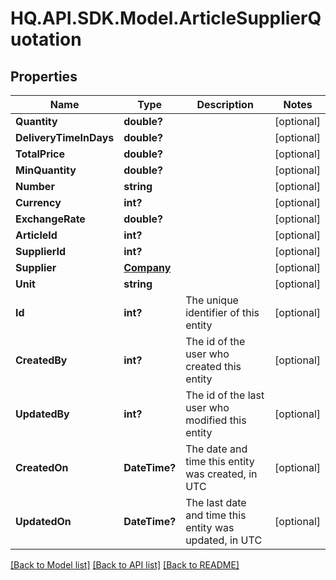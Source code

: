 # HQ.API.SDK.Model.ArticleSupplierQuotation
## Properties

Name | Type | Description | Notes
------------ | ------------- | ------------- | -------------
**Quantity** | **double?** |  | [optional] 
**DeliveryTimeInDays** | **double?** |  | [optional] 
**TotalPrice** | **double?** |  | [optional] 
**MinQuantity** | **double?** |  | [optional] 
**Number** | **string** |  | [optional] 
**Currency** | **int?** |  | [optional] 
**ExchangeRate** | **double?** |  | [optional] 
**ArticleId** | **int?** |  | [optional] 
**SupplierId** | **int?** |  | [optional] 
**Supplier** | [**Company**](Company.md) |  | [optional] 
**Unit** | **string** |  | [optional] 
**Id** | **int?** | The unique identifier of this entity | [optional] 
**CreatedBy** | **int?** | The id of the user who created this entity | [optional] 
**UpdatedBy** | **int?** | The id of the last user who modified this entity | [optional] 
**CreatedOn** | **DateTime?** | The date and time this entity was created, in UTC | [optional] 
**UpdatedOn** | **DateTime?** | The last date and time this entity was updated, in UTC | [optional] 

[[Back to Model list]](../README.md#documentation-for-models) [[Back to API list]](../README.md#documentation-for-api-endpoints) [[Back to README]](../README.md)

